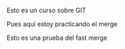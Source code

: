 Esto es un curso sobre GIT

Pues aqui estoy practicando el merge

Esto es una prueba del fast merge
